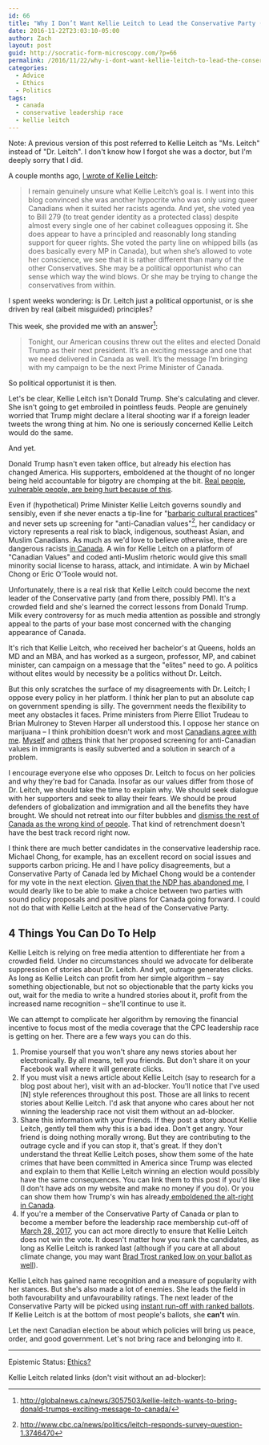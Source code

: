 ```yaml
---
id: 66
title: "Why I Don’t Want Kellie Leitch to Lead the Conservative Party (and how to Stop her)"
date: 2016-11-22T23:03:10-05:00
author: Zach
layout: post
guid: http://socratic-form-microscopy.com/?p=66
permalink: /2016/11/22/why-i-dont-want-kellie-leitch-to-lead-the-conservative-party-and-how-to-stop-her/
categories:
  - Advice
  - Ethics
  - Politics
tags:
  - canada
  - conservative leadership race
  - kellie leitch
---
```


<p class="caption pre-post-meta">Note: A previous version of this post referred to Kellie Leitch as "Ms. Leitch" instead of "Dr. Leitch". I don't know how I forgot she was a doctor, but I'm deeply sorry that I did.</p>

A couple months ago, <a href="{{ site.baseurl }}/2016/09/03/kellie-leitch-and-liberal-democracy/">I wrote of Kellie Leitch</a>:

<blockquote>I remain genuinely unsure what Kellie Leitch’s goal is. I went into this blog convinced she was another hypocrite who was only using queer Canadians when it suited her racists agenda. And yet, she voted yea to Bill 279 (to treat gender identity as a protected class) despite almost every single one of her cabinet colleagues opposing it. She does appear to have a principled and reasonably long standing support for queer rights. She voted the party line on whipped bills (as does basically every MP in Canada), but when she’s allowed to vote her conscience, we see that it is rather different than many of the other Conservatives. She may be a political opportunist who can sense which way the wind blows. Or she may be trying to change the conservatives from within.</blockquote>

I spent weeks wondering: is Dr. Leitch just a political opportunist, or is she driven by real (albeit misguided) principles?

<!--more-->

This week, she provided me with an answer[^1]:

<blockquote>Tonight, our American cousins threw out the elites and elected Donald Trump as their next president. It’s an exciting message and one that we need delivered in Canada as well. It’s the message I’m bringing with my campaign to be the next Prime Minister of Canada.</blockquote>

So political opportunist it is then.

Let's be clear, Kellie Leitch isn't Donald Trump. She's calculating and clever. She isn't going to get embroiled in pointless feuds. People are genuinely worried that Trump might declare a literal shooting war if a foreign leader tweets the wrong thing at him. No one is seriously concerned Kellie Leitch would do the same.

And yet.

Donald Trump hasn't even taken office, but already his election has changed America. His supporters, emboldened at the thought of no longer being held accountable for bigotry are chomping at the bit. <a href="https://twitter.com/i/moments/796417517157830656">Real people, vulnerable people, are being hurt because of this</a>.

Even if (hypothetical) Prime Minister Kellie Leitch governs soundly and sensibly, even if she never enacts a tip-line for "<a href="http://www.huffingtonpost.ca/2015/10/02/tip-line-barbaric-cultural-practices-tories_n_8234610.html">barbaric cultural practices</a>" and never sets up screening for "anti-Canadian values"[^2], her candidacy or victory represents a real risk to black, indigenous, southeast Asian, and Muslim Canadians. As much as we'd love to believe otherwise, there are dangerous racists <a href="supremacists">in Canada</a>. A win for Kellie Leitch on a platform of "Canadian Values" and coded anti-Muslim rhetoric would give this small minority social license to harass, attack, and intimidate. A win by Michael Chong or Eric O'Toole would not.

Unfortunately, there is a real risk that Kellie Leitch could become the next leader of the Conservative party (and from there, possibly PM). It's a crowded field and she's learned the correct lessons from Donald Trump. Milk every controversy for as much media attention as possible and strongly appeal to the parts of your base most concerned with the changing appearance of Canada.

It's rich that Kellie Leitch, who received her bachelor's at Queens, holds an MD and an MBA, and has worked as a surgeon, professor, MP, and cabinet minister, can campaign on a message that the "elites" need to go. A politics without elites would by necessity be a politics without Dr. Leitch.

But this only scratches the surface of my disagreements with Dr. Leitch; I oppose every policy in her platform. I think her plan to put an absolute cap on government spending is silly. The government needs the flexibility to meet any obstacles it faces. Prime ministers from Pierre Elliot Trudeau to Brian Mulroney to Steven Harper all understood this. I oppose her stance on marijuana – I think prohibition doesn't work and most <a href="http://www.ctvnews.ca/canada/7-in-10-canadians-support-marijuana-legalization-nanos-poll-1.2968953">Canadians agree with me</a>. <a href="{{ site.baseurl }}/2016/09/03/kellie-leitch-and-liberal-democracy/">Myself</a> and <a href="http://induecourse.ca/kellie-leitch-on-anti-canadian-values/">others</a> think that her proposed screening for anti-Canadian values in immigrants is easily subverted and a solution in search of a problem.

I encourage everyone else who opposes Dr. Leitch to focus on her policies and why they're bad for Canada. Insofar as our values differ from those of Dr. Leitch, we should take the time to explain why. We should seek dialogue with her supporters and seek to allay their fears. We should be proud defenders of globalization and immigration and all the benefits they have brought. We should not retreat into our filter bubbles and <a href="http://fredrikdeboer.com/2016/11/13/theyre-going-to-keep-losing/">dismiss the rest of Canada as the wrong kind of people</a>. That kind of retrenchment doesn't have the best track record right now.

I think there are much better candidates in the conservative leadership race. Michael Chong, for example, has an excellent record on social issues and supports carbon pricing. He and I have policy disagreements, but a Conservative Party of Canada led by Michael Chong would be a contender for my vote in the next election. <a href="http://induecourse.ca/three-observations-on-the-leap-manifesto/">Given that the NDP has abandoned me</a>, I would dearly like to be able to make a choice between two parties with sound policy proposals and positive plans for Canada going forward. I could not do that with Kellie Leitch at the head of the Conservative Party.

## 4 Things You Can Do To Help

Kellie Leitch is relying on free media attention to differentiate her from a crowded field. Under no circumstances should we advocate for deliberate suppression of stories about Dr. Leitch. And yet, outrage generates clicks. As long as Kellie Leitch can profit from her simple algorithm – say something objectionable, but not so objectionable that the party kicks you out, wait for the media to write a hundred stories about it, profit from the increased name recognition – she'll continue to use it.

We can attempt to complicate her algorithm by removing the financial incentive to focus most of the media coverage that the CPC leadership race is getting on her. There are a few ways you can do this.

<ol>
 	<li>Promise yourself that you won't share any news stories about her electronically. By all means, tell you friends. But don't share it on your Facebook wall where it will generate clicks.</li>
 	<li>If you must visit a news article about Kellie Leitch (say to research for a blog post about her), visit with an ad-blocker. You'll notice that I've used [N] style references throughout this post. Those are all links to recent stories about Kellie Leitch. I'd ask that anyone who cares about her not winning the leadership race not visit them without an ad-blocker.</li>
 	<li>Share this information with your friends. If they post a story about Kellie Leitch, gently tell them why this is a bad idea. Don't get angry. Your friend is doing nothing morally wrong. But they are contributing to the outrage cycle and if you can stop it, that's great. If they don't understand the threat Kellie Leitch poses, show them some of the hate crimes that have been committed in America since Trump was elected and explain to them that Kellie Leitch winning an election would possibly have the same consequences. You can link them to this post if you'd like (I don't have ads on my website and make no money if you do). Or you can show them how Trump's win has already<a href="http://www.cbc.ca/news/canada/toronto/east-york-alt-right-racist-posters-1.3850386"> emboldened the alt-right</a> <a href="http://www.cbc.ca/news/canada/ottawa/rabbi-ottawa-racist-graffiti-1.3851350">in Canada</a>.</li>
 	<li>If you're a member of the Conservative Party of Canada or plan to become a member before the leadership race membership cut-off of <a href="http://www.conservative.ca/media/documents/LEOC_2016_EN.pdf">March 28, 2017</a>, you can act more directly to ensure that Kellie Leitch does not win the vote. It doesn't matter how you rank the candidates, as long as Kellie Leitch is ranked last (although if you care at all about climate change, you may want <a href="http://www.huffingtonpost.ca/2016/11/14/conservative-leadership-climate-change-debate-brad-trost-chong_n_12951160.html">Brad Trost ranked low on your ballot as well</a>).</li>
</ol>
Kellie Leitch has gained name recognition and a measure of popularity with her stances. But she's also made a lot of enemies. She leads the field in both favourability and unfavourability ratings. The next leader of the Conservative Party will be picked using <a href="https://www.youtube.com/watch?v=3Y3jE3B8HsE">instant run-off with ranked ballots</a>. If Kellie Leitch is at the bottom of most people's ballots, she <strong>can't</strong> win.

Let the next Canadian election be about which policies will bring us peace, order, and good government. Let's not bring race and belonging into it.

<hr class="post-end" />
<p class="epistemic-status">Epistemic Status: <a href="{{ site.baseurl }}/about-me">Ethics?</a></p>

<p>Kellie Leitch related links (don't visit without an ad-blocker):</p>

[^1]: <a href="http://globalnews.ca/news/3057503/kellie-leitch-wants-to-bring-donald-trumps-exciting-message-to-canada/">http://globalnews.ca/news/3057503/kellie-leitch-wants-to-bring-donald-trumps-exciting-message-to-canada/</a>
[^2]: <a href="http://www.cbc.ca/news/politics/leitch-responds-survey-question-1.3746470">http://www.cbc.ca/news/politics/leitch-responds-survey-question-1.3746470</a>
